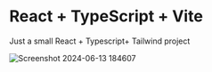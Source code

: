 # React + TypeScript + Vite

Just a small React + Typescript+ Tailwind project

![Screenshot 2024-06-13 184607](https://github.com/Siraddeen/my-Project/assets/85670787/60acac63-e1ca-49b5-a10e-2bd9e65845cd)
